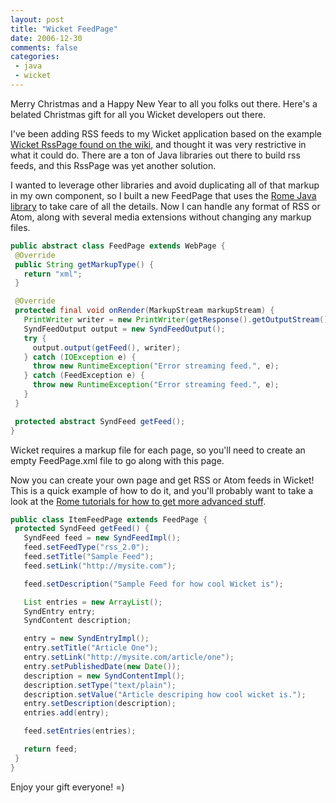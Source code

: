 ```yaml
---
layout: post
title: "Wicket FeedPage"
date: 2006-12-30
comments: false
categories:
 - java
 - wicket
---
```


Merry Christmas and a Happy New Year to all you folks out there. Here's a belated Christmas gift for all you Wicket developers out there.



I've been adding RSS feeds to my Wicket application based on the example [Wicket RssPage found on the wiki](http://cwiki.apache.org/WICKET/rss-page.html), and thought it was very restrictive in what it could do. There are a ton of Java libraries out there to build rss feeds, and this RssPage was yet another solution.



I wanted to leverage other libraries and avoid duplicating all of that markup in my own component, so I built a new FeedPage that uses the [Rome Java library](https://rome.dev.java.net/) to take care of all the details. Now I can handle any format of RSS or Atom, along with several media extensions without changing any markup files.



```java
public abstract class FeedPage extends WebPage {
 @Override
 public String getMarkupType() {
   return "xml";
 }

 @Override
 protected final void onRender(MarkupStream markupStream) {
   PrintWriter writer = new PrintWriter(getResponse().getOutputStream());
   SyndFeedOutput output = new SyndFeedOutput();
   try {
     output.output(getFeed(), writer);
   } catch (IOException e) {
     throw new RuntimeException("Error streaming feed.", e);
   } catch (FeedException e) {
     throw new RuntimeException("Error streaming feed.", e);
   }
 }

 protected abstract SyndFeed getFeed();
}

```



Wicket requires a markup file for each page, so you'll need to create an empty FeedPage.xml file to go along with this page.



Now you can create your own page and get RSS or Atom feeds in Wicket! This is a quick example of how to do it, and you'll probably want to take a look at the [Rome tutorials for how to get more advanced stuff](http://wiki.java.net/bin/view/Javawsxml/Rome05Tutorials).



```java
public class ItemFeedPage extends FeedPage {
 protected SyndFeed getFeed() {
   SyndFeed feed = new SyndFeedImpl();
   feed.setFeedType("rss_2.0");
   feed.setTitle("Sample Feed");
   feed.setLink("http://mysite.com");

   feed.setDescription("Sample Feed for how cool Wicket is");

   List entries = new ArrayList();
   SyndEntry entry;
   SyndContent description;

   entry = new SyndEntryImpl();
   entry.setTitle("Article One");
   entry.setLink("http://mysite.com/article/one");
   entry.setPublishedDate(new Date());
   description = new SyndContentImpl();
   description.setType("text/plain");
   description.setValue("Article descriping how cool wicket is.");
   entry.setDescription(description);
   entries.add(entry);

   feed.setEntries(entries);

   return feed;
 }
}
```



Enjoy your gift everyone! =)
